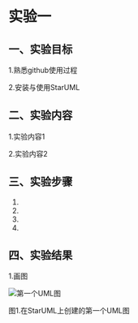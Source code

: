# 实验一

## 一、实验目标

1.熟悉github使用过程

2.安装与使用StarUML

## 二、实验内容

1.实验内容1

2.实验内容2

## 三、实验步骤

1.
2.
3.
4.

## 四、实验结果

1.画图

![第一个UML图](./model1.jpg)

图1.在StarUML上创建的第一个UML图
